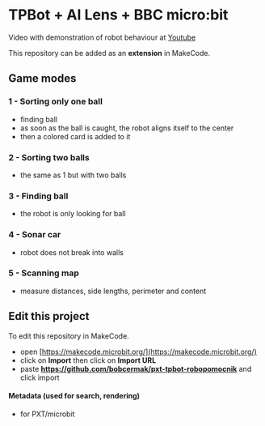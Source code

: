 # TPBot + AI Lens + BBC micro:bit

Video with demonstration of robot behaviour at [Youtube](https://makecode.microbit.org/)

This repository can be added as an **extension** in MakeCode.

## Game modes

### 1 - Sorting only one ball

* finding ball
* as soon as the ball is caught, the robot aligns itself to the center
* then a colored card is added to it

### 2 - Sorting two balls

* the same as 1 but with two balls

### 3 - Finding ball

* the robot is only looking for ball

### 4 - Sonar car

* robot does not break into walls

### 5 - Scanning map

* measure distances, side lengths, perimeter and content

## Edit this project

To edit this repository in MakeCode.

* open [https://makecode.microbit.org/](https://makecode.microbit.org/)
* click on **Import** then click on **Import URL**
* paste **https://github.com/bobcermak/pxt-tpbot-robopomocnik** and click import

#### Metadata (used for search, rendering)

* for PXT/microbit
<script src="https://makecode.com/gh-pages-embed.js"></script><script>makeCodeRender("{{ site.makecode.home_url }}", "{{ site.github.owner_name }}/{{ site.github.repository_name }}");</script>

